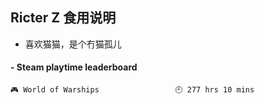 ## Ricter Z 食用说明
- 喜欢猫猫，是个冇猫孤儿

<!-- steam-box start -->
#### - Steam playtime leaderboard
```text
🎮 World of Warships                 🕘 277 hrs 10 mins
```
<!-- Powered by https://github.com/YouEclipse/steam-box . -->
<!-- steam-box end -->
